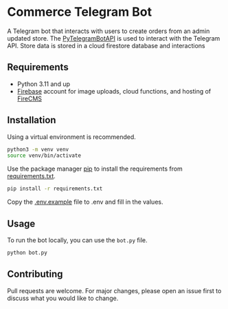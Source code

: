 # Commerce Telegram Bot

A Telegram bot that interacts with users to create orders from an admin updated store.
The [PyTelegramBotAPI](https://pypi.org/project/pyTelegramBotAPI/) is used to interact with the Telegram API.
Store data is stored in a cloud firestore database and interactions

## Requirements

* Python 3.11 and up
* [Firebase](https://firebase.com) account for image uploads, cloud functions, and hosting of [FireCMS](https://firecms.co)

## Installation

Using a virtual environment is recommended.

```bash
python3 -m venv venv
source venv/bin/activate
```

Use the package manager [pip](https://pip.pypa.io/en/stable/) to install the requirements
from [requirements.txt](functions/requirements.txt).

```bash
pip install -r requirements.txt
```

Copy the [.env.example](.env.example) file to .env and fill in the values.

## Usage

To run the bot locally, you can use the `bot.py` file.

```bash
python bot.py
```

## Contributing

Pull requests are welcome. For major changes, please open an issue first
to discuss what you would like to change.
